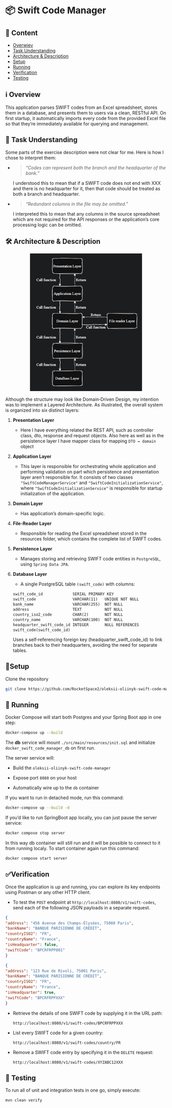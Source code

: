 # 📦 Swift Code Manager

## 🌟 Content
- [Overwiev](#ℹ-overview)
- [Task Understanding](#-task-understanding)
- [Architecture & Description](#-architecture--description)
- [Setup](#setup)
- [Running](#-running)
- [Verification](#verification)
- [Testing](#-testing)


## ℹ️ Overview

This application parses SWIFT codes from an Excel spreadsheet, stores them in a database, and presents them to users via a clean, RESTful API. On first startup, it automatically imports every code from the provided Excel file so that they’re immediately available for querying and management.


## 📄 Task Understanding

Some parts of the exercise description were not clear for me. Here is how I chose to interpret them:

- > *“Codes can represent both the branch and the headquarter of the bank.”* 
    
    I understood this to mean that if a SWIFT code does not end with XXX and there is no headquarter for it, then that code should be treated as both a branch and headquarter.

- > *“Redundant columns in the file may be omitted.”*

    I interpreted this to mean that any columns in the source spreadsheet which are not required for the API responses or the application’s core processing logic can be omitted.


## 🛠️ Architecture & Description

<p align="center">
  <img src="src/main/resources/Architecture.png" alt="drawing" width="350"/>
</p>

Although the structure may look like Domain‑Driven Design, my intention was to implement a Layered Architecture. As illustrated, the overall system is organized into six distinct layers:

1. **Presentation Layer**
    - Here I have everything related the REST API, such as controller class, dto, response and request objects. Also here as well as in the persistence layer I have mapper class for mapping `DTO ↔ domain` object

2. **Application Layer**
    - This layer is responsible for orchestrating whole application and performing validation on part which persistence and presentation layer aren't responsible for. It consists of two classes `"SwiftCodeManagerService"` and `"SwiftCodeInitializationService"`, where `"SwiftCodeInitializationService"` is responsible for startup initialization of the application.

3. **Domain Layer**
    - Has application’s domain-specific logic.

4. **File‑Reader Layer**
    - Responsible for reading the Excel spreadsheet stored in the resources folder, which contains the complete list of SWIFT codes.

5. **Persistence Layer**
    - Manages storing and retrieving SWIFT code entities in `PostgreSQL`, using `Spring Data JPA`.

6. **Database Layer**
    - A single PostgreSQL table `(swift_code)` with columns:

    ```postgres-sql
    swift_code_id             SERIAL PRIMARY KEY
    swift_code                VARCHAR(11)   UNIQUE NOT NULL
    bank_name                 VARCHAR(255)  NOT NULL
    address                   TEXT          NOT NULL
    country_iso2_code         CHAR(2)       NOT NULL
    country_name              VARCHAR(100)  NOT NULL
    headquarter_swift_code_id INTEGER       NULL REFERENCES swift_code(swift_code_id)
    ```
    Uses a self‑referencing foreign key (headquarter_swift_code_id) to link branches back to their headquarters, avoiding the need for separate tables.

## 🚧Setup
Clone the repository

```bash
git clone https://github.com/RocketSpace2/oleksii-oliinyk-swift-code-manager.git
```

## 🚀 Running

Docker Compose will start both Postgres and your Spring Boot app in one step:

```bash
docker-compose up --build
```

The **db** service will mount `./src/main/resources/init.sql` and initialize `docker_swift_code_manager_db` on first run.

The server service will:

- Build the `oleksii-oliinyk-swift-code-manager`

- Expose port `8080` on your host

- Automatically wire up to the `db` container

If you want to run in detached mode, run this command:

```bash
docker-compose up --build -d
```

If you’d like to run SpringBoot app locally, you can just pause the server service:

```bash
docker compose stop server
```
In this way db container will still run and it will be possible to connect to it from running localy.
To start container again run this command:
```bash
docker compose start server
```


## ✅Verification

Once the application is up and running, you can explore its key endpoints using Postman or any other HTTP client.

- To test the `POST` endpoint at `http://localhost:8080/v1/swift-codes`, send each of the following JSON payloads in a separate request.


```json
{
"address": "456 Avenue des Champs‑Élysées, 75008 Paris",
"bankName": "BANQUE PARISIENNE DE CRÉDIT",
"countryISO2": "FR",
"countryName": "France",
"isHeadquarter": false,
"swiftCode": "BPCRFRPP001"
}
```

```json
{
"address": "123 Rue de Rivoli, 75001 Paris",
"bankName": "BANQUE PARISIENNE DE CRÉDIT",
"countryISO2": "FR",
"countryName": "France",
"isHeadquarter": true,
"swiftCode": "BPCRFRPPXXX"
}
  ```
- Retrieve the details of one SWIFT code by supplying it in the URL path:

    ```
    http://localhost:8080/v1/swift-codes/BPCRFRPPXXX
    ```

- List every SWIFT code for a given country:
    ```
    http://localhost:8080/v1/swift-codes/country/FR
    ```
  
- Remove a SWIFT code entry by specifying it in the `DELETE` request:
    ```
    http://localhost:8080/v1/swift-codes/XYZABC12XXX
    ```
## 🔎 Testing

To run all of unit and integration tests in one go, simply execute:
```bash
mvn clean verify
```

